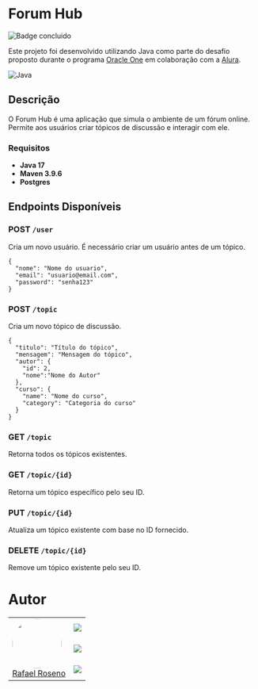 # Forum Hub

![Badge concluido](https://img.shields.io/static/v1?label=STATUS&message=Conclu%C3%ADdo&color=GREEN&style=for-the-badge)

Este projeto foi desenvolvido utilizando Java como parte do desafio proposto durante o programa [Oracle One](https://www.oracle.com/br/education/oracle-next-education/) em colaboração com a [Alura](https://www.alura.com.br/).

![Java](https://img.shields.io/badge/java-%23ED8B00.svg?style=for-the-badge&logo=openjdk&logoColor=white)

## Descrição

O Forum Hub é uma aplicação que simula o ambiente de um fórum online. Permite aos usuários criar tópicos de discussão e interagir com ele.

### Requisitos
- **Java 17** 
- **Maven 3.9.6**
- **Postgres**

## Endpoints Disponíveis

### POST `/user`
Cria um novo usuário.
É necessário criar um usuário antes de um tópico.
```
{
  "nome": "Nome do usuario",
  "email": "usuario@email.com",
  "password": "senha123"
}  
```

### POST `/topic`

Cria um novo tópico de discussão.

```
{
  "titulo": "Título do tópico",
  "mensagem": "Mensagem do tópico",
  "autor": {
    "id": 2,
    "nome":"Nome do Autor"      
  },
  "curso": {
    "name": "Nome do curso",
    "category": "Categoria do curso"
  }
}
```

### GET `/topic`

Retorna todos os tópicos existentes.

### GET `/topic/{id}`

Retorna um tópico específico pelo seu ID.

### PUT `/topic/{id}`

Atualiza um tópico existente com base no ID fornecido.

### DELETE `/topic/{id}`

Remove um tópico existente pelo seu ID.

# Autor
<table>
  <tbody>
        <tr>
            <td rowspan="4">
                <a href="https://www.linkedin.com/in/rafaelroseno/" target="_blank">
                    <img loading="lazy" src="https://avatars.githubusercontent.com/u/57376680?v=4" style="border-radius: 50%" width=100>
                    <br>
                    Rafael Roseno 
                </a>
            </td>
            <td rowspan="1">
                <a href="https://github.com/RafaelRoseno" target="_blank">
                    <img loading="lazy" src="https://img.shields.io/badge/github-%23121011.svg?style=for-the-badge&logo=github&logoColor=white">
                </a>
            </td>
        </tr>
        <tr>
            <td>
                <a href="https://www.linkedin.com/in/rafaelroseno/" target="_blank">
                    <img loading="lazy" src="https://img.shields.io/badge/linkedin-%230077B5.svg?style=for-the-badge&logo=linkedin&logoColor=white">
                </a>
            </td>
        </tr>
        <tr>
            <td>
                <a href="https://rafaelroseno.com" target="_blank">
                    <img loading="lazy" src="https://img.shields.io/badge/personal-000?style=for-the-badge&logo=Microsoft-edge&logoColor=%23F7DF1E">
                </a>
            </td>
        </tr>

  </tbody>
</table>
